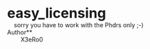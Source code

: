 <font size="6px">**easy_licensing**</font><br>
&nbsp;&nbsp;&nbsp;&nbsp;sorry you have to work with the Phdrs only ;-)<br>
Author**<br>
&nbsp;&nbsp;&nbsp;&nbsp;&nbsp;&nbsp;&nbsp;&nbsp;X3eRo0